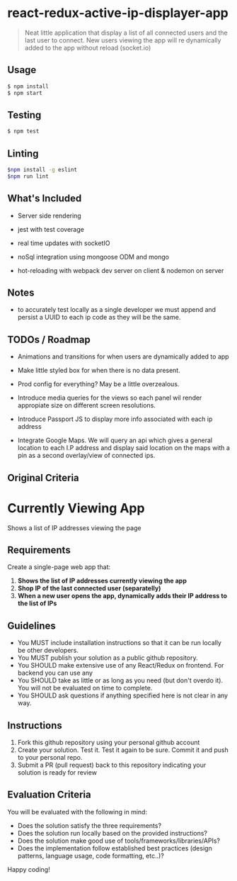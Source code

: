 # react-redux-active-ip-displayer-app

> Neat little application that display a list of all connected users and the last user to connect.
> New users viewing the app will re dynamically added to the app without reload (socket.io)

## Usage


``` bash
$ npm install 
$ npm start
```

## Testing 

``` bash
$ npm test
```

## Linting

``` bash
$npm install -g eslint 
$npm run lint
```

## What's Included

- Server side rendering  

- jest with test coverage 

- real time updates with socketIO 

- noSql integration using mongoose ODM and mongo 

- hot-reloading with webpack dev server on client & nodemon on server 

## Notes

- to accurately test locally as a single developer we must append and persist a UUID to each ip code as they will be the same.

## TODOs / Roadmap

- Animations and transitions for when users are dynamically added to app

- Make little styled box for when there is no data present.

- Prod config for everything? May be a little overzealous.

- Introduce media queries for the views so each panel wil render appropiate size on different screen     resolutions.

- Introduce Passport JS to display more info associated with each ip address 

- Integrate Google Maps.  We will query an api which gives a general location to each I.P address and display said location on the maps with a pin as a second overlay/view of connected ips.


## Original Criteria

# Currently Viewing App

Shows a list of IP addresses viewing the page

## Requirements

Create a single-page web app that:

1. **Shows the list of IP addresses currently viewing the app**
2. **Shop IP of the last connected user (separatelly)**
3. **When a new user opens the app, dynamically adds their IP address to the list of IPs**

## Guidelines

- You MUST include installation instructions so that it can be run locally be other developers.
- You MUST publish your solution as a public github repository.
- You SHOULD make extensive use of any React/Redux on frontend. For backend you can use any
- You SHOULD take as little or as long as you need (but don't overdo it). You will not be evaluated on time to complete.
- You SHOULD ask questions if anything specified here is not clear in any way.

## Instructions

1. Fork this github repository using your personal github account
2. Create your solution. Test it. Test it again to be sure. Commit it and push to your personal repo.
3. Submit a PR (pull request) back to this repository indicating your solution is ready for review

## Evaluation Criteria

You will be evaluated with the following in mind:

- Does the solution satisfy the three requirements?
- Does the solution run locally based on the provided instructions?
- Does the solution make good use of tools/frameworks/libraries/APIs?
- Does the implementation follow established best practices (design patterns, language usage, code formatting, etc..)?

Happy coding!







